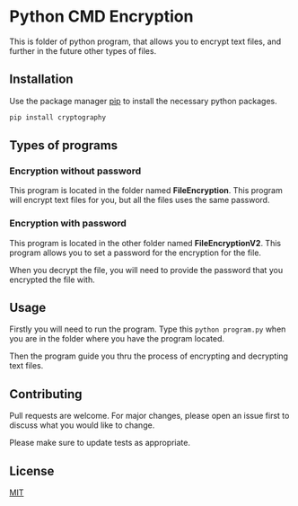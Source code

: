 # Python CMD Encryption

This is folder of python program, that allows you to encrypt text files, and further in the future other types of files.

## Installation

Use the package manager [pip](https://pip.pypa.io/en/stable/) to install the necessary python packages.

```bash
pip install cryptography
```

## Types of programs
### Encryption without password
This program is located in the folder named **FileEncryption**. This program will encrypt text files for you, but all the files uses the same password.

### Encryption with password
This program is located in the other folder named **FileEncryptionV2**. This program allows you to set a password for the encryption for the file.

When you decrypt the file, you will need to provide the password that you encrypted the file with.

## Usage
Firstly you will need to run the program. Type this `python program.py` when you are in the folder where you have the program located.

Then the program guide you thru the process of encrypting and decrypting text files.

## Contributing
Pull requests are welcome. For major changes, please open an issue first to discuss what you would like to change.

Please make sure to update tests as appropriate.

## License
[MIT](https://choosealicense.com/licenses/mit/)